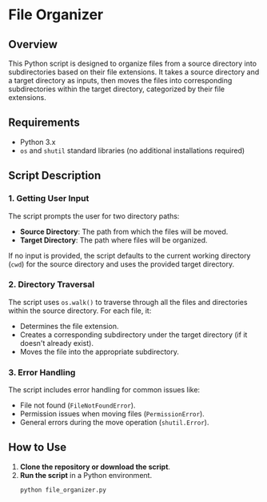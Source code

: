 # File Organizer

## Overview
This Python script is designed to organize files from a source directory into subdirectories based on their file extensions. It takes a source directory and a target directory as inputs, then moves the files into corresponding subdirectories within the target directory, categorized by their file extensions.

## Requirements
- Python 3.x
- `os` and `shutil` standard libraries (no additional installations required)

## Script Description

### 1. Getting User Input
The script prompts the user for two directory paths:
- **Source Directory**: The path from which the files will be moved.
- **Target Directory**: The path where files will be organized.

If no input is provided, the script defaults to the current working directory (`cwd`) for the source directory and uses the provided target directory.

### 2. Directory Traversal
The script uses `os.walk()` to traverse through all the files and directories within the source directory. For each file, it:
- Determines the file extension.
- Creates a corresponding subdirectory under the target directory (if it doesn't already exist).
- Moves the file into the appropriate subdirectory.

### 3. Error Handling
The script includes error handling for common issues like:
- File not found (`FileNotFoundError`).
- Permission issues when moving files (`PermissionError`).
- General errors during the move operation (`shutil.Error`).

## How to Use

1. **Clone the repository or download the script**.
2. **Run the script** in a Python environment.
   ```bash
   python file_organizer.py
```
